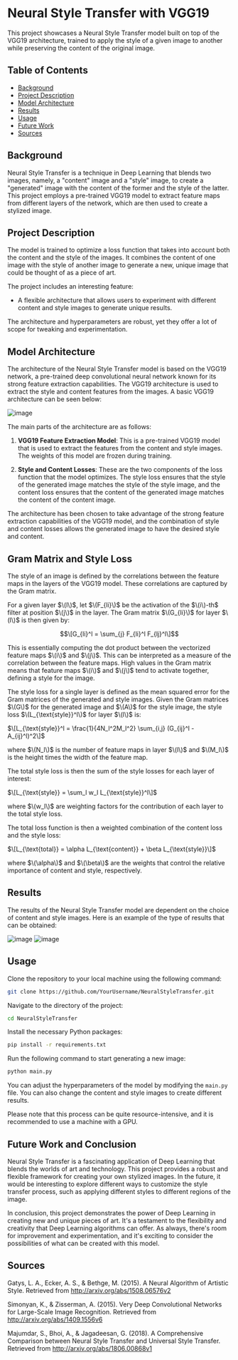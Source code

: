 # Neural Style Transfer with VGG19

This project showcases a Neural Style Transfer model built on top of the VGG19 architecture, trained to apply the style of a given image to another while preserving the content of the original image.

## Table of Contents

- [Background](#background)
- [Project Description](#project-description)
- [Model Architecture](#model-architecture)
- [Results](#results)
- [Usage](#usage)
- [Future Work](#future-work)
- [Sources](#sources)

## Background

Neural Style Transfer is a technique in Deep Learning that blends two images, namely, a "content" image and a "style" image, to create a "generated" image with the content of the former and the style of the latter. This project employs a pre-trained VGG19 model to extract feature maps from different layers of the network, which are then used to create a stylized image.

## Project Description

The model is trained to optimize a loss function that takes into account both the content and the style of the images. It combines the content of one image with the style of another image to generate a new, unique image that could be thought of as a piece of art.

The project includes an interesting feature: 

- A flexible architecture that allows users to experiment with different content and style images to generate unique results. 

The architecture and hyperparameters are robust, yet they offer a lot of scope for tweaking and experimentation.

## Model Architecture

The architecture of the Neural Style Transfer model is based on the VGG19 network, a pre-trained deep convolutional neural network known for its strong feature extraction capabilities. The VGG19 architecture is used to extract the style and content features from the images. A basic VGG19 architecture can be seen below:

![image](https://github.com/DimensionDweller/Neural_Style_Transfer/assets/75709283/80a5db41-a5e9-463d-aef6-4abab0b2d576)



The main parts of the architecture are as follows:

1. **VGG19 Feature Extraction Model**: This is a pre-trained VGG19 model that is used to extract the features from the content and style images. The weights of this model are frozen during training.

2. **Style and Content Losses**: These are the two components of the loss function that the model optimizes. The style loss ensures that the style of the generated image matches the style of the style image, and the content loss ensures that the content of the generated image matches the content of the content image.

The architecture has been chosen to take advantage of the strong feature extraction capabilities of the VGG19 model, and the combination of style and content losses allows the generated image to have the desired style and content.

## Gram Matrix and Style Loss

The style of an image is defined by the correlations between the feature maps in the layers of the VGG19 model. These correlations are captured by the Gram matrix. 

For a given layer $\(l\)$, let $\(F_{li}\)$ be the activation of the $\(i\)-th$ filter at position $\(j\)$ in the layer. The Gram matrix $\(G_{li}\)$ for layer $\(l\)$ is then given by:

$$\[G_{li}^l = \sum_{j} F_{li}^l F_{lj}^l\]$$

This is essentially computing the dot product between the vectorized feature maps $\(i\)$ and $\(j\)$. This can be interpreted as a measure of the correlation between the feature maps. High values in the Gram matrix means that feature maps $\(i\)$ and $\(j\)$ tend to activate together, defining a style for the image.

The style loss for a single layer is defined as the mean squared error for the Gram matrices of the generated and style images. Given the Gram matrices $\(G\)$ for the generated image and $\(A\)$ for the style image, the style loss $\(L_{\text{style}}^l\)$ for layer $\(l\)$ is:

$\[L_{\text{style}}^l = \frac{1}{4N_l^2M_l^2} \sum_{i,j} (G_{ij}^l - A_{ij}^l)^2\]$

where $\(N_l\)$ is the number of feature maps in layer $\(l\)$ and $\(M_l\)$ is the height times the width of the feature map. 

The total style loss is then the sum of the style losses for each layer of interest:

$\[L_{\text{style}} = \sum_l w_l L_{\text{style}}^l\]$

where $\(w_l\)$ are weighting factors for the contribution of each layer to the total style loss.

The total loss function is then a weighted combination of the content loss and the style loss:

$\[L_{\text{total}} = \alpha L_{\text{content}} + \beta L_{\text{style}}\]$

where $\(\alpha\)$ and $\(\beta\)$ are the weights that control the relative importance of content and style, respectively.

## Results

The results of the Neural Style Transfer model are dependent on the choice of content and style images. Here is an example of the type of results that can be obtained:

![image](https://github.com/DimensionDweller/Neural_Style_Transfer/assets/75709283/b44bc6d9-878d-4c33-a96c-ca610d2afb76)
![image](https://github.com/DimensionDweller/Neural_Style_Transfer/assets/75709283/80c727f9-2a8b-4f6d-9fc1-65eaf857f670)



## Usage

Clone the repository to your local machine using the following command:

```bash
git clone https://github.com/YourUsername/NeuralStyleTransfer.git
```

Navigate to the directory of the project:

```bash
cd NeuralStyleTransfer
```

Install the necessary Python packages:

```bash
pip install -r requirements.txt
```

Run the following command to start generating a new image:

```bash
python main.py
```

You can adjust the hyperparameters of the model by modifying the `main.py` file. You can also change the content and style images to create different results.

Please note that this process can be quite resource-intensive, and it is recommended to use a machine with a GPU.

## Future Work and Conclusion

Neural Style Transfer is a fascinating application of Deep Learning that blends the worlds of art and technology. This project provides a robust and flexible framework for creating your own stylized images. In the future, it would be interesting to explore different ways to customize the style transfer process, such as applying different styles to different regions of the image.

In conclusion, this project demonstrates the power of Deep Learning in creating new and unique pieces of art. It's a testament to the flexibility and creativity that Deep Learning algorithms can offer. As always, there's room for improvement and experimentation, and it's exciting to consider the possibilities of what can be created with this model.

## Sources

Gatys, L. A., Ecker, A. S., & Bethge, M. (2015). A Neural Algorithm of Artistic Style. Retrieved from http://arxiv.org/abs/1508.06576v2

Simonyan, K., & Zisserman, A. (2015). Very Deep Convolutional Networks for Large-Scale Image Recognition. Retrieved from http://arxiv.org/abs/1409.1556v6

Majumdar, S., Bhoi, A., & Jagadeesan, G. (2018). A Comprehensive Comparison between Neural Style Transfer and Universal Style Transfer. Retrieved from http://arxiv.org/abs/1806.00868v1
